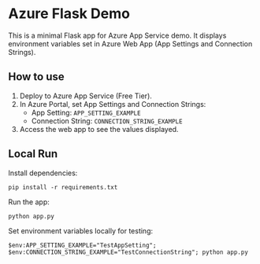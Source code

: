 # Azure Flask Demo

This is a minimal Flask app for Azure App Service demo. It displays environment variables set in Azure Web App (App Settings and Connection Strings).

## How to use

1. Deploy to Azure App Service (Free Tier).
2. In Azure Portal, set App Settings and Connection Strings:
   - App Setting: `APP_SETTING_EXAMPLE`
   - Connection String: `CONNECTION_STRING_EXAMPLE`
3. Access the web app to see the values displayed.

## Local Run

Install dependencies:
```
pip install -r requirements.txt
```
Run the app:
```
python app.py
```

Set environment variables locally for testing:
```
$env:APP_SETTING_EXAMPLE="TestAppSetting"; $env:CONNECTION_STRING_EXAMPLE="TestConnectionString"; python app.py
```
